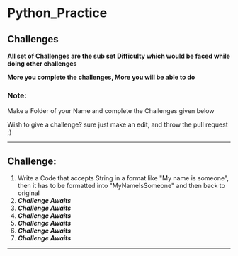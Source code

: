 # Python_Practice

## Challenges

**All set of Challenges are the sub set Difficulty which would be faced while doing other challenges**

**More you complete the challenges, More you will be able to do**

### Note:
Make a Folder of your Name and complete the Challenges given below

Wish to give a challenge? sure just make an edit, and throw the pull request ;)

---------------------------------------------------------------------------------------------------------------------------------------

## Challenge:
1.	Write a Code that accepts String in a format like "My name is someone", then it has to be formatted into "MyNameIsSomeone" and then back to original
2.	***Challenge Awaits***
3.	***Challenge Awaits***
4.	***Challenge Awaits***
5.	***Challenge Awaits***
6.	***Challenge Awaits***
7.	***Challenge Awaits***
---------------------------------------------------------------------------------------------------------------------------------------
